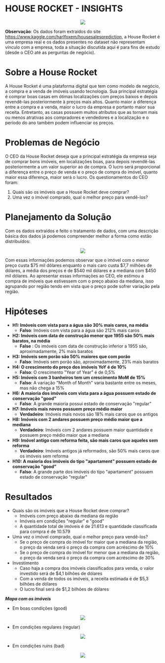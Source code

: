 # HOUSE ROCKET - INSIGHTS

<p align="center"> 
<img src="https://user-images.githubusercontent.com/76838937/147371237-fffd5dc5-3366-4522-bbbc-093f0b83b576.jpg">
</p>

**Observação**: Os dados foram extraídos do site https://www.kaggle.com/harlfoxem/housesalesprediction, a House Rocket é uma empresa real e os dados presentes no dataset não representam vínculo com a empresa, toda a situação discutida aqui é para fins de estudo (desde o CEO até as perguntas de negócio).


# Sobre a House Rocket

A House Rocket é uma plataforma digital que tem como modelo de negócio, a compra e a venda de imóveis usando tecnologia. Sua principal estratégia é comprar boas casas em ótimas localizações com preços baixos e depois revendê-las posteriormente à preços mais altos. Quanto maior a diferença entre a compra e a venda, maior o lucro da empresa e portanto maior sua receita.
Entretanto, as casas possuem muitos atributos que as tornam mais ou menos atrativas aos compradores e vendedores e a localização e o período do ano também podem influenciar os preços.


# Problemas de Negócio

O CEO da House Rocket deseja que a principal estratégia da empresa seja de comprar bons imóveis, em localizações boas, para depois revendê-las posteriormente a um valor superior ao de compra. O lucro será proporcional a diferença entre o preço de venda e o preço de compra do imóvel, quanto maior essa diferença, maior será o lucro. Os questionamentos do CEO foram:

1. Quais são os imóveis que a House Rocket deve comprar?
2. Uma vez o imóvel comprado, qual o melhor preço para vendê-los?


# Planejamento da Solução

Com os dados extraídos e feito o tratamento de dados, com uma descrição básica dos dados já podemos compreender melhor a forma como estão distribuídos:

<p align="center"> 
<img src="https://user-images.githubusercontent.com/76838937/147372098-fda0b167-95e6-443a-81a9-6298f3f57df3.png">
</p>

Com essas informações podemos observar que o imóvel com o menor preço custa $75 mil dólares enquanto o mais caro custa $7,7 milhões de dólares, a média dos preços é de $540 mil dólares e a mediana com $450 mil dólares. Ao apresentar essas informações ao CEO, ele estimou a compra de imóveis que estivessem com o preço abaixo da mediana, isso agrupando por região tendo em vista que o preço pode sofrer variação pela região.


# Hipóteses 

- **H1: Imóveis com vista para a água são 30% mais caros, na média**
    - **Falso**: Imóveis com vista para a água são 212% mais caros    
- **H2: Imóveis com data de construção menor que 1955 são 50% mais baratos, na média**
    - **False** : Os imóveis com data de construção inferior a 1955 são, aproximadamente, 2% mais baratos
- **H3: Imóveis sem porão são 50% maiores que com porão**
    - **Falso**: Imóveis sem porão são, aproximadamente, 23% mais baratos
- **H4: O crescimento do preço dos imóveis YoY é de 10%**
    - **Falso**: O crescimento "Year of Year" é de 0,5%
- **H5: Imóveis com 3 banheiros tem um crescimento MoM de 15%**
    - **Falso**: A variação "Month of Month" varia bastante entre os meses, mas não chega a 15%
- **H6: A maioria dos imóveis com vista para a água possuem estado de conservação "good"**
    - **Falso**: A grande maioria possui estado de conservação "regular"
- **H7: Imóveis mais novos possuem preço médio maior**
    - **Verdadeiro**: Imóveis mais novos são 18% mais caros que os antigos
- **H8: Imóveis com 2 andares possuem preço médio maior que a mediana**
    - **Verdadeiro**: Imóveis com 2 andares possuem maior quantidade e possuem preço médio maior que a mediana
- **H9: Imóvel antigo com reforma feita, são mais caros que aqueles sem reforma**
    - **Verdadeiro**: Imóveis antigos já reformados, são 50% mais caros que os imóveis sem reforma
- **H10: A maioria dos imóveis do tipo "apartament" possuem estado de conservação "good"**
    - **Falso**: A grande parte dos imóveis do tipo "apartament" possuem estado de conservação "regular"
 
 
 # Resultados
 
- Quais são os imóveis que a House Rocket deve comprar?
    - Imóveis com preço abaixo da mediana da região 
    - Imóveis em condições "regular" e "good"
    - A quantidade total de imóveis é de 21.613 e quantidade classificada para compra é de 10.579
- Uma vez o imóvel comprado, qual o melhor preço para vendê-los?
    - Se o preço de compra do imóvel for maior que a mediana da região, o preço da venda será o preço da compra com acréscimo de 10%
    - Se o preço de compra do imóvel for menor que a mediana da região, o preço da venda será o preço da compra com acréscimo de 30%
- Investimento
    - Caso haja a compra dos imóveis classificados para venda, o valor investido será de $4,1 bilhões de dólares
    - Com a venda de todos os imóveis, a receita estimada é de $5,3 bilhões de dólares
    - O lucro final será de $1,2 bilhões de dólares

**_Mapa com os imóveis_**
- Em boas condições (good)

<p align="center"> 
<img src="https://user-images.githubusercontent.com/76838937/147372816-0092089b-871f-4e52-80dc-2612f3d70883.png">
</p>

- Em condições regulares (regular)

<p align="center"> 
<img src="https://user-images.githubusercontent.com/76838937/147372819-16315474-51d8-468f-aac1-5fabbdab6515.png">
</p>

- Em condições ruins (bad)

<p align="center"> 
<img src="https://user-images.githubusercontent.com/76838937/147372824-60c710cd-f460-480c-a011-728b62c9fd94.png">
</p>

